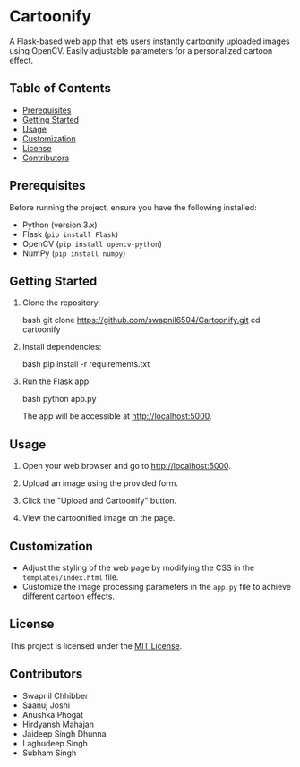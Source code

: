 # Cartoonify
A Flask-based web app that lets users instantly cartoonify uploaded images using OpenCV. Easily adjustable parameters for a personalized cartoon effect.

## Table of Contents

- [Prerequisites](#prerequisites)
- [Getting Started](#getting-started)
- [Usage](#usage)
- [Customization](#customization)
- [License](#license)
- [Contributors](#contributors)

## Prerequisites

Before running the project, ensure you have the following installed:

- Python (version 3.x)
- Flask (`pip install Flask`)
- OpenCV (`pip install opencv-python`)
- NumPy (`pip install numpy`)

## Getting Started

1. Clone the repository:

   bash
   git clone https://github.com/swapnil6504/Cartoonify.git
   cd cartoonify
   

2. Install dependencies:

   bash
   pip install -r requirements.txt
   

3. Run the Flask app:

   bash
   python app.py
   

   The app will be accessible at [http://localhost:5000](http://localhost:5000).

## Usage

1. Open your web browser and go to [http://localhost:5000](http://localhost:5000).

2. Upload an image using the provided form.

3. Click the "Upload and Cartoonify" button.

4. View the cartoonified image on the page.

## Customization

- Adjust the styling of the web page by modifying the CSS in the `templates/index.html` file.
- Customize the image processing parameters in the `app.py` file to achieve different cartoon effects.

## License

This project is licensed under the [MIT License](LICENSE).

## Contributors

- Swapnil Chhibber
- Saanuj Joshi
- Anushka Phogat
- Hirdyansh Mahajan
- Jaideep Singh Dhunna
- Laghudeep Singh
- Subham Singh
